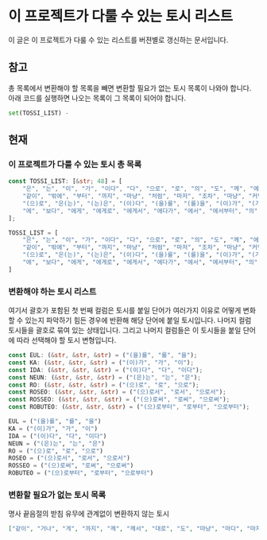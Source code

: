 # 이 프로젝트가 다룰 수 있는 토시 리스트

이 글은 이 프로젝트가 다룰 수 있는 리스트를 버젼별로 갱신하는 문서입니다.

## 참고

총 목록에서 변환해야 할 목록을 빼면 변환할 필요가 없는 토시 목록이 나와야 합니다. 아래 코드를 실행하면 나오는 목록이 그 목록이 되어야 합니다.

```python
set(TOSSI_LIST) - 
```

## 현재

### 이 프로젝트가 다룰 수 있는 토시 총 목록

```rust
const TOSSI_LIST: [&str; 48] = [
    "은", "는", "이", "가", "이다", "다", "으로", "로", "의", "도", "께", "에", "만", "뿐", "보다",
    "같이", "밖에", "부터", "까지", "마냥", "처럼", "마저", "조차", "마냥", "커녕", "을", "를",
    "(으)로", "은(는)", "(는)은", "(이)다", "(을)를", "(를)을", "(이)가", "(가)이", 
    "에", "보다", "에게", "에게로", "에게서", "에다가", "에서", "에서부터", "의", "이다", "처럼", "하고", "한테"
];
```

```python
TOSSI_LIST = [
    "은", "는", "이", "가", "이다", "다", "으로", "로", "의", "도", "께", "에", "만", "뿐", "보다",
    "같이", "밖에", "부터", "까지", "마냥", "처럼", "마저", "조차", "마냥", "커녕", "을", "를",
    "(으)로", "은(는)", "(는)은", "(이)다", "(을)를", "(를)을", "(이)가", "(가)이", 
    "에", "보다", "에게", "에게로", "에게서", "에다가", "에서", "에서부터", "의", "이다", "처럼", "하고", "한테"
]
```

### 변환해야 하는 토시 리스트

여기서 괄호가 포함된 첫 번째 컬럼은 토시를 붙일 단어가 여러가지 이유로 어떻게 변화할 수 있는지 파악하기 힘든 경우에 반환해 해당 단어에 붙일 토시입니다. 나머지 컬럼 토시들을 괄호로 묶여 있는 상태입니다. 그리고 나머지 컬럼들은 이 토시들을 붙일 단어에 따라 선택해야 할 토시 변형입니다.

```rust
const EUL: (&str, &str, &str) = ("(을)를", "를", "을");
const KA: (&str, &str, &str) = ("(이)가", "가", "이");
const IDA: (&str, &str, &str) = ("(이)다", "다", "이다");
const NEUN: (&str, &str, &str) = ("(은)는", "는", "은");
const RO: (&str, &str, &str) = ("(으)로", "로", "으로");
const ROSEO: (&str, &str, &str) = ("(으)로서", "로서", "으로서");
const ROSSEO: (&str, &str, &str) = ("(으)로써", "로써", "으로써");
const ROBUTEO: (&str, &str, &str) = ("(으)로부터", "로부터", "으로부터");
```

```python
EUL = ("(을)를", "를", "을")
KA = ("(이)가", "가", "이")
IDA = ("(이)다", "다", "이다")
NEUN = ("(은)는", "는", "은")
RO = ("(으)로", "로", "으로")
ROSEO = ("(으)로서", "로서", "으로서")
ROSSEO = ("(으)로써", "로써", "으로써")
ROBUTEO = ("(으)로부터", "로부터", "으로부터")
```

### 변환할 필요가 없는 토시 목록

명사 끝음절의 받침 유무에 관계없이 변환하지 않는 토시

```json
["같이", "거나", "게", "까지", "께", "께서", "대로", "도", "마냥", "마다", "마저", "만", "밖에", "보다", "부터", "뿐", "에", "에게", "에게로", "에게서", "에다가", "에서", "에서부터", "의", "이다", "조차", "처럼", "커녕", "하고", "한테", "한테서"]
```
